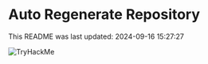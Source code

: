 # Auto Regenerate Repository

This README was last updated: 2024-09-16 15:27:27

 ![TryHackMe](https://tryhackme.com/badge/533634)